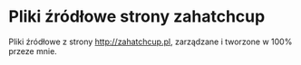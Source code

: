 # Pliki źródłowe strony zahatchcup

Pliki źródłowe z strony http://zahatchcup.pl, zarządzane i tworzone w 100% przeze mnie.
